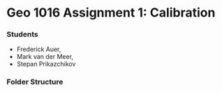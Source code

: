 # Geo 1016 Assignment 1: Calibration
### Students
- Frederick Auer,
- Mark van der Meer,
- Stepan Prikazchikov

### Folder Structure
```

```
